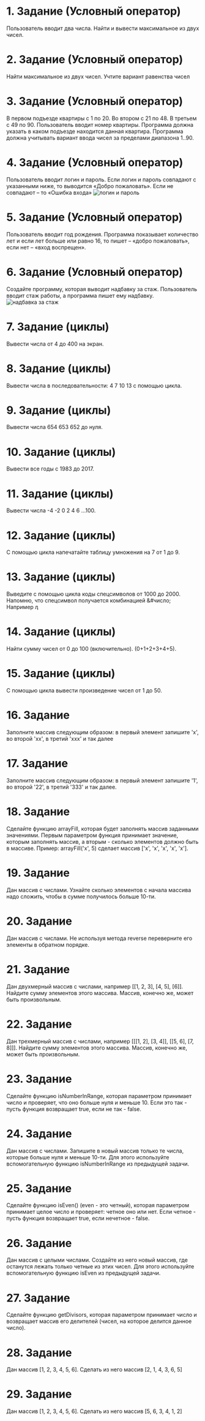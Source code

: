 # 1. Задание (Условный оператор)
Пользователь вводит два числа. Найти и вывести максимальное из двух чисел.
# 2. Задание (Условный оператор)
Найти максимальное из двух чисел. Учтите вариант равенства чисел
# 3. Задание (Условный оператор)
В первом подъезде квартиры с 1 по 20. Во втором с 21 по 48. В третьем с 49 по
90. Пользователь вводит номер квартиры. Программа должна указать в каком
подъезде находится данная квартира. Программа должна учитывать вариант
ввода чисел за пределами диапазона 1..90.
# 4. Задание (Условный оператор)
Пользователь вводит логин и пароль. Если логин и пароль совпадают с
указанными ниже, то выводится «Добро пожаловать». Если не совпадают – то
«Ошибка входа»
![логин и пароль](/assets/08/08-1.png)
# 5. Задание (Условный оператор)
Пользователь вводит год рождения. Программа показывает количество лет и
если лет больше или равно 16, то пишет – «добро пожаловать», если нет –
«вход воспрещен».
# 6. Задание (Условный оператор)
Создайте программу, которая выводит надбавку за стаж. Пользователь вводит
стаж работы, а программа пишет ему надбавку.
![надбавка за стаж](/assets/08/08-2.png)
# 7. Задание (циклы)
Вывести числа от 4 до 400 на экран.
# 8. Задание (циклы)
Вывести числа в последовательности: 4 7 10 13 с помощью цикла.
# 9. Задание (циклы)
Вывести числа 654 653 652 до нуля.
# 10. Задание (циклы)
Вывести все годы с 1983 до 2017.
# 11. Задание (циклы)
Вывести числа -4 -2 0 2 4 6 ...100.
# 12. Задание (циклы)
С помощью цикла напечатайте таблицу умножения на 7 от 1 до 9.
# 13. Задание (циклы)
Выведите с помощью цикла коды спецсимволов от 1000 до 2000. Напомню, что
спецсимвол получается комбинацией &#число; Например ӆ
# 14. Задание (циклы)
Найти сумму чисел от 0 до 100 (включительно). (0+1+2+3+4+5).
# 15. Задание (циклы)
С помощью цикла вывести произведение чисел от 1 до 50.
# 16. Задание
Заполните массив следующим образом: в первый элемент запишите 'x', во
второй 'xx', в третий 'xxx' и так далее
# 17. Задание
Заполните массив следующим образом: в первый элемент запишите '1', во
второй '22', в третий '333' и так далее.
# 18. Задание
Сделайте функцию arrayFill, которая будет заполнять массив заданными
значениями. Первым параметром функция принимает значение, которым
заполнять массив, а вторым - сколько элементов должно быть в массиве.
Пример: arrayFill('x', 5) сделает массив ['x', 'x', 'x', 'x', 'x'].
# 19. Задание
Дан массив с числами. Узнайте сколько элементов с начала массива надо
сложить, чтобы в сумме получилось больше 10-ти.
# 20. Задание
Дан массив с числами. Не используя метода reverse переверните его элементы
в обратном порядке.
# 21. Задание
Дан двухмерный массив с числами, например [[1, 2, 3], [4, 5], [6]]. Найдите
сумму элементов этого массива. Массив, конечно же, может быть
произвольным.
# 22. Задание
Дан трехмерный массив с числами, например [[[1, 2], [3, 4]], [[5, 6], [7, 8]]].
Найдите сумму элементов этого массива. Массив, конечно же, может быть
произвольным.
# 23. Задание
Сделайте функцию isNumberInRange, которая параметром принимает число и
проверяет, что оно больше нуля и меньше 10. Если это так - пусть функция
возвращает true, если не так - false.
# 24. Задание
Дан массив с числами. Запишите в новый массив только те числа, которые
больше нуля и меньше 10-ти. Для этого используйте вспомогательную
функцию isNumberInRange из предыдущей задачи.
# 25. Задание
Сделайте функцию isEven() (even - это четный), которая параметром
принимает целое число и проверяет: четное оно или нет. Если четное - пусть
функция возвращает true, если нечетное - false.
# 26. Задание
Дан массив с целыми числами. Создайте из него новый массив, где останутся
лежать только четные из этих чисел. Для этого используйте вспомогательную
функцию isEven из предыдущей задачи.
# 27. Задание
Сделайте функцию getDivisors, которая параметром принимает число и
возвращает массив его делителей (чисел, на которое делится данное число).
# 28. Задание
Дан массив [1, 2, 3, 4, 5, 6]. Сделать из него массив [2, 1, 4, 3, 6, 5]
# 29. Задание
Дан массив [1, 2, 3, 4, 5, 6]. Сделать из него массив [5, 6, 3, 4, 1, 2]